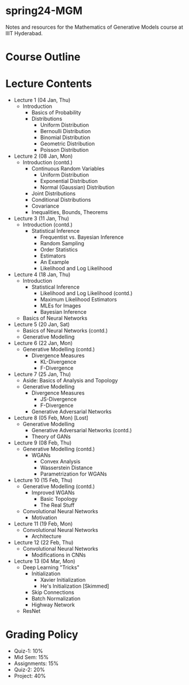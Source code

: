 # spring24-MGM
Notes and resources for the Mathematics of Generative Models course at IIIT Hyderabad.

# Course Outline

# Lecture Contents
* Lecture 1 (04 Jan, Thu)
    - Introduction
        - Basics of Probability
        - Distributions
            - Uniform Distribution
            - Bernoulli Distribution
            - Binomial Distribution
            - Geometric Distribution
            - Poisson Distribution
* Lecture 2 (08 Jan, Mon)
    - Introduction (contd.)
        - Continuous Random Variables
            - Uniform Distribution
            - Exponential Distribution
            - Normal (Gaussian) Distribution
        - Joint Distributions
        - Conditional Distributions
        - Covariance
        - Inequalities, Bounds, Theorems
* Lecture 3 (11 Jan, Thu)
    - Introduction (contd.)
        - Statistical Inference
            - Frequentist vs. Bayesian Inference
            - Random Sampling
            - Order Statistics
            - Estimators
            - An Example
            - Likelihood and Log Likelihood
* Lecture 4 (18 Jan, Thu)
    - Introduction
        - Statistical Inference
            - Likelihood and Log Likelihood (contd.)
            - Maximum Likelihood Estimators
            - MLEs for Images
            - Bayesian Inference
    - Basics of Neural Networks
* Lecture 5 (20 Jan, Sat)
    - Basics of Neural Networks (contd.)
    - Generative Modelling
* Lecture 6 (22 Jan, Mon)
    - Generative Modelling (contd.)
        - Divergence Measures
            - KL-Divergence
            - F-Divergence
* Lecture 7 (25 Jan, Thu)
    - Aside: Basics of Analysis and Topology
    - Generative Modelling
        - Divergence Measures
            - JS-Divergence
            - F-Divergence
        - Generative Adversarial Networks
* Lecture 8 (05 Feb, Mon) [Lost]
    - Generative Modelling
        - Generative Adversarial Networks (contd.)
        - Theory of GANs
* Lecture 9 (08 Feb, Thu)
    - Generative Modelling (contd.)
        - WGANs
            - Convex Analysis
            - Wasserstein Distance
            - Parametrization for WGANs
* Lecture 10 (15 Feb, Thu)
    - Generative Modelling (contd.)
        - Improved WGANs
            - Basic Topology
            - The Real Stuff
    - Convolutional Neural Networks
        - Motivation
* Lecture 11 (19 Feb, Mon)
    - Convolutional Neural Networks
        - Architecture
* Lecture 12 (22 Feb, Thu)
    - Convolutional Neural Networks
        - Modifications in CNNs
* Lecture 13 (04 Mar, Mon)
    - Deep Learning "Tricks"
        - Initialization
            - Xavier Initialization
            - He's Initialization [Skimmed]
        - Skip Connections
        - Batch Normalization
        - Highway Network
    - ResNet


# Grading Policy
* Quiz-1: 10%
* Mid Sem: 15%
* Assignments: 15%
* Quiz-2: 20%
* Project: 40%